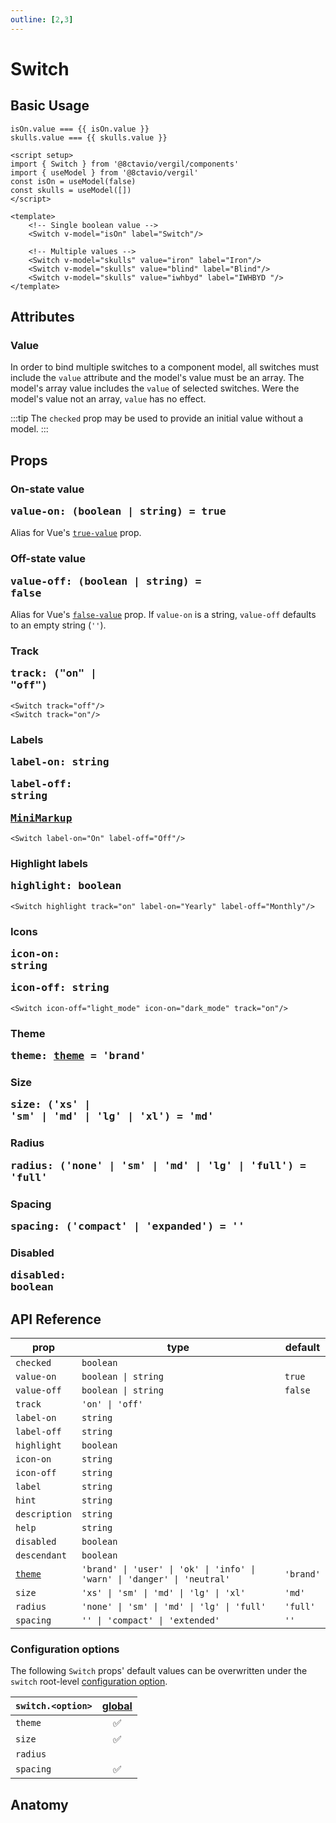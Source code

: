 ```yaml
---
outline: [2,3]
---
```


# Switch

<script setup>
import { Switch } from '@8ctavio/vergil/components'
import { useModel } from '@8ctavio/vergil'
const isOn = useModel(false)
const skulls = useModel([])
</script>

## Basic Usage

<Demo>
    <div class="col">
        <div class="row center">
            <Switch v-model="isOn" label="Switch"/>
        </div>
        <div class="row center">
            <code>isOn.value === {{ isOn.value }}</code>
        </div>
        <div class="row center">
            <Switch v-model="skulls" value="iron" label="Iron"/>
            <Switch v-model="skulls" value="blind" label="Blind"/>
            <Switch v-model="skulls" value="iwhbyd" label="IWHBYD "/>
        </div>
        <div class="row center">
            <code>skulls.value === {{ skulls.value }}</code>
        </div>
    </div>
</Demo>

```vue
<script setup>
import { Switch } from '@8ctavio/vergil/components'
import { useModel } from '@8ctavio/vergil'
const isOn = useModel(false)
const skulls = useModel([])
</script>

<template>
    <!-- Single boolean value -->
    <Switch v-model="isOn" label="Switch"/>

    <!-- Multiple values -->
    <Switch v-model="skulls" value="iron" label="Iron"/>
    <Switch v-model="skulls" value="blind" label="Blind"/>
    <Switch v-model="skulls" value="iwhbyd" label="IWHBYD "/>
</template>
```

## Attributes

### Value

In order to bind multiple switches to a component model, all switches must include the `value` attribute and the model's value must be an array. The model's array value includes the `value` of selected switches. Were the model's value not an array, `value` has no effect.

:::tip
The `checked` prop may be used to provide an initial value without a model.
:::

## Props

### On-state value <Badge><pre>value-on: (boolean | string) = true</pre></Badge>

Alias for Vue's [`true-value`](https://vuejs.org/guide/essentials/forms.html#checkbox-1) prop.

### Off-state value <Badge><pre>value-off: (boolean | string) = false</pre></Badge>

Alias for Vue's [`false-value`](https://vuejs.org/guide/essentials/forms.html#checkbox-1) prop. If `value-on` is a string, `value-off` defaults to an empty string (`''`).

### Track <Badge><pre>track: ("on" | "off")</pre></Badge>

```vue
<Switch track="off"/>
<Switch track="on"/>
```

<Demo>
    <Switch track="off"/>
    <Switch track="on"/>
</Demo>

### Labels <Badge><pre>label-on: string</pre></Badge> <Badge><pre>label-off: string</pre></Badge> <Badge><pre>[MiniMarkup](/mini-markup)</pre></Badge>

```vue
<Switch label-on="On" label-off="Off"/>
```

<Demo>
    <Switch label-on="On" label-off="Off"/>
</Demo>

### Highlight labels <Badge><pre>highlight: boolean</pre></Badge>

```vue
<Switch highlight track="on" label-on="Yearly" label-off="Monthly"/>
```

<Demo>
    <Switch highlight track="on" label-on="Yearly" label-off="Monthly"/>
</Demo>

### Icons <Badge><pre>icon-on: string</pre></Badge> <Badge><pre>icon-off: string</pre></Badge>

```vue
<Switch icon-off="light_mode" icon-on="dark_mode" track="on"/>
```

<Demo>
    <Switch icon-off="light_mode" icon-on="dark_mode" track="on"/>
</Demo>

### Theme <Badge><pre>theme: [theme](/theme#the-theme-prop) = 'brand'</pre></Badge>

<Demo>
    <Switch theme="brand" checked/>
    <Switch theme="user" checked/>
    <Switch theme="ok" checked/>
    <Switch theme="info" checked/>
    <Switch theme="warn" checked/>
    <Switch theme="danger" checked/>
    <Switch theme="neutral" checked/>
</Demo>

### Size <Badge><pre>size: ('xs' | 'sm' | 'md' | 'lg' | 'xl') = 'md'</pre></Badge>

<Demo>
    <Switch size="xs" label-on="On" label-off="Off"/>
    <Switch size="sm" label-on="On" label-off="Off"/>
    <Switch size="md" label-on="On" label-off="Off"/>
    <Switch size="lg" label-on="On" label-off="Off"/>
    <Switch size="xl" label-on="On" label-off="Off"/>
</Demo>

### Radius <Badge><pre>radius: ('none' | 'sm' | 'md' | 'lg' | 'full') = 'full'</pre></Badge>

<Demo>
    <Switch label-on="On" label-off="Off" radius="none"/>
    <Switch label-on="On" label-off="Off" radius="sm"/>
    <Switch label-on="On" label-off="Off" radius="md"/>
    <Switch label-on="On" label-off="Off" radius="lg"/>
    <Switch label-on="On" label-off="Off" radius="full"/>
</Demo>

### Spacing <Badge><pre>spacing: ('compact' | 'expanded') = ''</pre></Badge>

<Demo>
    <div class="col">
        <div class="row center">
            <Switch label-on="On" label-off="Off" size="xs" spacing="compact"/>
            <Switch label-on="On" label-off="Off" size="xs"/>
            <Switch label-on="On" label-off="Off" size="xs" spacing="expanded"/>
        </div>
        <div class="row center">
            <Switch label-on="On" label-off="Off" size="sm" spacing="compact"/>
            <Switch label-on="On" label-off="Off" size="sm"/>
            <Switch label-on="On" label-off="Off" size="sm" spacing="expanded"/>
        </div>
        <div class="row center">
            <Switch label-on="On" label-off="Off" size="md" spacing="compact"/>
            <Switch label-on="On" label-off="Off" size="md"/>
            <Switch label-on="On" label-off="Off" size="md" spacing="expanded"/>
        </div>
        <div class="row center">
            <Switch label-on="On" label-off="Off" size="lg" spacing="compact"/>
            <Switch label-on="On" label-off="Off" size="lg"/>
            <Switch label-on="On" label-off="Off" size="lg" spacing="expanded"/>
        </div>
        <div class="row center">
            <Switch label-on="On" label-off="Off" size="xl" spacing="compact"/>
            <Switch label-on="On" label-off="Off" size="xl"/>
            <Switch label-on="On" label-off="Off" size="xl" spacing="expanded"/>
        </div>
    </div>
</Demo>

### Disabled <Badge><pre>disabled: boolean</pre></Badge>

<Demo>
    <Switch disabled checked/>
    <Switch disabled label-on="On" label-off="Off"/>
</Demo>

## API Reference

| prop | type | default |
| ---- | ---- | ------- |
| `checked` | `boolean` | |
| `value-on` | `boolean \| string` | `true` |
| `value-off` | `boolean \| string` | `false` |
| `track` | `'on' \| 'off'` | |
| `label-on` | `string` | |
| `label-off` | `string` | |
| `highlight` | `boolean` | |
| `icon-on` | `string` | |
| `icon-off` | `string` | |
| `label` | `string` | |
| `hint` | `string` | |
| `description` | `string` | |
| `help` | `string` | |
| `disabled` | `boolean` | |
| `descendant` | `boolean` | |
| [`theme`](/theme#the-theme-prop) | `'brand' \| 'user' \| 'ok' \| 'info' \| 'warn' \| 'danger' \| 'neutral'` | `'brand'` |
| `size` | `'xs' \| 'sm' \| 'md' \| 'lg' \| 'xl'` | `'md'` |
| `radius` | `'none' \| 'sm' \| 'md' \| 'lg' \| 'full'` | `'full'` |
| `spacing` | `'' \| 'compact' \| 'extended'` | `''` |

### Configuration options

The following `Switch` props' default values can be overwritten under the `switch` root-level [configuration option](/configuration).

| `switch.<option>` | [global](/configuration#global-configuration) |
| -------------- | :---: |
| `theme` | ✅ |
| `size` | ✅ |
| `radius` | |
| `spacing` | ✅ |

## Anatomy

<Demo>
    <Anatomy tag="div" classes="form-field switch">
        <Anatomy tag="div" classes="form-field-label-wrapper">
            <Anatomy tag="label" classes="form-field-label"/>
            <Anatomy tag="span" classes="form-field-hint"/>
        </Anatomy>
        <Anatomy tag="p" classes="form-field-details form-field-description"/>
        <Anatomy tag="div" classes="switch-button">
            <Anatomy tag='input[type="checkbox"]'/>
            <Anatomy tag='label' classes="switch-label-off"/>
            <Anatomy tag="span" classes="switch-track">
                <Anatomy tag="span" classes="switch-knob">
                    <Anatomy tag='Icon' classes="icon switch-icon-off"/>
                    <Anatomy tag='Icon' classes="icon switch-icon-on"/>
                </Anatomy>
            </Anatomy>
            <Anatomy tag='label' classes="switch-label-on"/>
        </Anatomy>
        <Anatomy tag="p" classes="form-field-details form-field-help"/>
    </Anatomy>
</Demo>